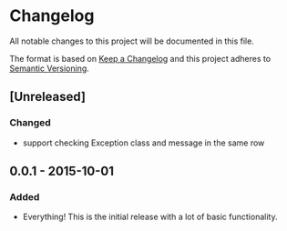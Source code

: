 # Changelog
All notable changes to this project will be documented in this file.

The format is based on [Keep a Changelog](http://keepachangelog.com/en/1.0.0/)
and this project adheres to [Semantic Versioning](http://semver.org/spec/v2.0.0.html).

## [Unreleased]
### Changed
- support checking Exception class and message in the same row

## 0.0.1 - 2015-10-01
### Added
- Everything! This is the initial release with a lot of basic functionality.
